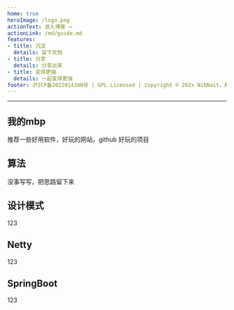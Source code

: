 ```yaml
---
home: true
heroImage: /logo.png
actionText: 进入博客 →
actionLink: /md/guide.md
features:
- title: 沉淀
  details: 留下文档
- title: 分享
  details: 分享出来
- title: 变得更强
  details: 一起变得更强  
footer: 沪ICP备2022014340号 | GPL Licensed | Copyright © 202x NibNait，All rights reserved.
---
```


---
## 我的mbp
推荐一些好用软件，好玩的网站，github 好玩的项目

## 算法
没事写写，把思路留下来

## 设计模式
123

## Netty
123

## SpringBoot
123
